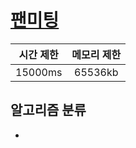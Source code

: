 # [팬미팅](https://algospot.com/judge/problem/read/FANMEETING)

| 시간 제한 | 메모리 제한 |
| :-------: | :---------: |
|  15000ms  |   65536kb   |

## 알고리즘 분류

-
